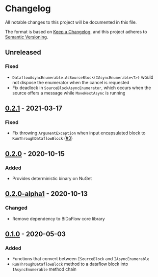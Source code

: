# Changelog
All notable changes to this project will be documented in this file.

The format is based on [Keep a Changelog](https://keepachangelog.com/en/1.1.0/),
and this project adheres to [Semantic Versioning](https://semver.org/spec/v2.0.0.html).

## Unreleased
### Fixed
- `DataflowAsyncEnumerable.AsSourceBlock(IAsyncEnumerable<T>)` would not dispose the enumerator when the cancel is requested
- Fix deadlock in `SourceBlockAsyncEnumerator`, which occurs when the source offers a message while `MoveNextAsync` is running

## [0.2.1] - 2021-03-17
### Fixed
- Fix throwing `ArgumentException` when input encapsulated block to `RunThroughDataflowBlock` ([#3](https://github.com/azyobuzin/BiDaFlow/issues/3))

## [0.2.0] - 2020-10-15
### Added
- Provides deterministic binary on NuGet

## [0.2.0-alpha1] - 2020-10-13
### Changed
- Remove dependency to BiDaFlow core library

## [0.1.0] - 2020-05-03
### Added
- Functions that convert between `ISourceBlock` and `IAsyncEnumerable`
- `RunThroughDataflowBlock` method to a dataflow block into `IAsyncEnumerable` method chain

[0.2.1]: https://github.com/azyobuzin/BiDaFlow/releases/tag/asyncenum-v0.2.1
[0.2.0]: https://github.com/azyobuzin/BiDaFlow/releases/tag/asyncenum-v0.2.0
[0.2.0-alpha1]: https://github.com/azyobuzin/BiDaFlow/releases/tag/asyncenum-v0.2.0-alpha1
[0.1.0]: https://github.com/azyobuzin/BiDaFlow/releases/tag/asyncenum-v0.1.0
